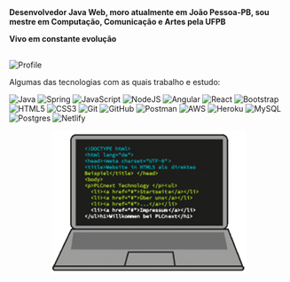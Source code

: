 


##
**Desenvolvedor Java Web, moro atualmente em João Pessoa-PB, sou mestre em Computação, Comunicação e Artes pela UFPB**

**Vivo em constante evolução**
##
![Profile](https://komarev.com/ghpvc/?username=VictorAmarall-github-username&color=green)

Algumas das tecnologias com as quais trabalho e estudo:  

![Java](https://img.shields.io/badge/java-%23ED8B00.svg?&style=flat-square&logo=java&logoColor=white)
![Spring](https://img.shields.io/badge/spring-%236DB33F.svg?&style=flat-square&logo=spring&logoColor=white)
![JavaScript](https://img.shields.io/badge/javascript-%23323330.svg?&style=flat-square&logo=javascript&logoColor=%23F7DF1E)
![NodeJS](https://img.shields.io/badge/node.js-%2343853D.svg?&style=flat-square&logo=node.js&logoColor=white)
![Angular](https://img.shields.io/badge/angular-%23DD0031.svg?&style=flat-square&logo=angular&logoColor=white)
![React](https://img.shields.io/badge/react-%2320232a.svg?&style=flat-square&logo=react&logoColor=%2361DAFB)
![Bootstrap](https://img.shields.io/badge/bootstrap-%23563D7C.svg?&style=flat-square&logo=bootstrap&logoColor=white)
![HTML5](https://img.shields.io/badge/html5-%23E34F26.svg?&style=flat-square&logo=html5&logoColor=white)
![CSS3](https://img.shields.io/badge/css3-%231572B6.svg?&style=flat-square&logo=css3&logoColor=white)
![Git](https://img.shields.io/badge/git-%23F05033.svg?&style=flat-square&logo=git&logoColor=white)
![GitHub](https://img.shields.io/badge/github-%23121011.svg?&style=flat-square&logo=github&logoColor=white)
![Postman](https://img.shields.io/badge/Postman-FF6C37?style=flat-square&logo=postman&logoColor=red)
![AWS](https://img.shields.io/badge/AWS-%23FF9900.svg?&style=flat-square&logo=amazon-aws&logoColor=white)
![Heroku](https://img.shields.io/badge/heroku-%23430098.svg?&style=flat-square&logo=heroku&logoColor=white)
![MySQL](https://img.shields.io/badge/mysql-%2300f.svg?&style=flat-square&logo=mysql&logoColor=white)
![Postgres](https://img.shields.io/badge/postgres-%23316192.svg?&style=flat-square&logo=postgresql&logoColor=white)
![Netlify](https://img.shields.io/badge/-netlify-007195?style=flat-square&logo=netlify)


<p align="center">
  <img width="70%" src="giphy.gif" />
</p>



